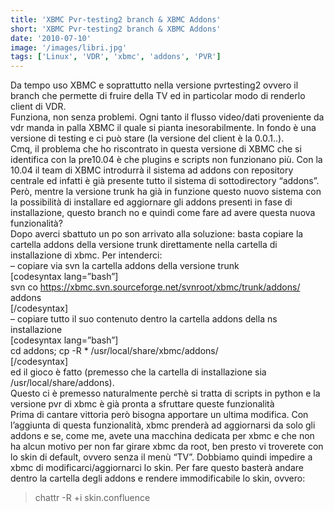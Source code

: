 ```yaml
---
title: 'XBMC Pvr-testing2 branch & XBMC Addons'
short: 'XBMC Pvr-testing2 branch & XBMC Addons'
date: '2010-07-10'
image: '/images/libri.jpg'
tags: ['Linux', 'VDR', 'xbmc', 'addons', 'PVR']
---
```


Da tempo uso XBMC e soprattutto nella versione pvrtesting2 ovvero il branch che permette di fruire della TV ed in particolar modo di renderlo client di VDR.  
Funziona, non senza problemi. Ogni tanto il flusso video/dati proveniente da vdr manda in palla XBMC il quale si pianta inesorabilmente. In fondo è una versione di testing e ci può stare (la versione del client è la 0.0.1..).  
Cmq, il problema che ho riscontrato in questa versione di XBMC che si identifica con la pre10.04 è che plugins e scripts non funzionano più. Con la 10.04 il team di XBMC introdurrà il sistema ad addons con repository centrale ed infatti è già presente tutto il sistema di sottodirectory “addons”. Però, mentre la versione trunk ha già in funzione questo nuovo sistema con la possibilità di installare ed aggiornare gli addons presenti in fase di installazione, questo branch no e quindi come fare ad avere questa nuova funzionalità?  
Dopo averci sbattuto un po son arrivato alla soluzione: basta copiare la cartella addons della versione trunk direttamente nella cartella di installazione di xbmc. Per intenderci:  
– copiare via svn la cartella addons della versione trunk  
 [codesyntax lang=”bash”]  
 svn co https://xbmc.svn.sourceforge.net/svnroot/xbmc/trunk/addons/ addons  
 [/codesyntax]  
– copiare tutto il suo contenuto dentro la cartella addons della ns installazione  
 [codesyntax lang=”bash”]  
 cd addons; cp -R * /usr/local/share/xbmc/addons/  
 [/codesyntax]  
ed il gioco è fatto (premesso che la cartella di installazione sia /usr/local/share/addons).  
Questo ci è premesso naturalmente perchè si tratta di scripts in python e la versione pvr di xbmc è già pronta a sfruttare queste funzionalità  
Prima di cantare vittoria però bisogna apportare un ultima modifica. Con l’aggiunta di questa funzionalità, xbmc prenderà ad aggiornarsi da solo gli addons e se, come me, avete una macchina dedicata per xbmc e che non ha alcun motivo per non far girare xbmc da root, ben presto vi troverete con lo skin di default, ovvero senza il menù “TV”. Dobbiamo quindi impedire a xbmc di modificarci/aggiornarci lo skin. Per fare questo basterà andare dentro la cartella degli addons e rendere immodificabile lo skin, ovvero:  
> chattr -R +i skin.confluence
